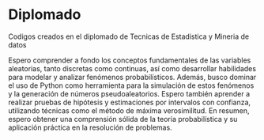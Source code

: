 # Diplomado
Codigos creados en el diplomado de Tecnicas de Estadistica y Mineria de datos 

Espero comprender a fondo los conceptos fundamentales de las variables aleatorias, tanto discretas como continuas, así como desarrollar habilidades para modelar y analizar fenómenos probabilísticos. Además, busco dominar el uso de Python como herramienta para la simulación de estos fenómenos y la generación de números pseudoaleatorios. Espero también aprender a realizar pruebas de hipótesis y estimaciones por intervalos con confianza, utilizando técnicas como el método de máxima verosimilitud. En resumen, espero obtener una comprensión sólida de la teoría probabilística y su aplicación práctica en la resolución de problemas.
